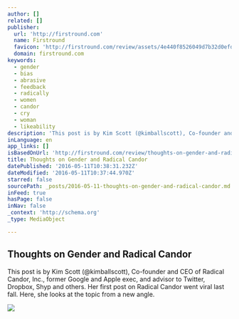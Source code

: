 ```yaml
---
author: []
related: []
publisher:
  url: 'http://firstround.com'
  name: Firstround
  favicon: 'http://firstround.com/review/assets/4e440f8526049d7b32d0efd423e87a26/images/favicon.ico'
  domain: firstround.com
keywords:
  - gender
  - bias
  - abrasive
  - feedback
  - radically
  - women
  - candor
  - cry
  - woman
  - likeability
description: 'This post is by Kim Scott (@kimballscott), Co-founder and CEO of Radical Candor, Inc., former Google and Apple exec, and advisor to Twitter, Dropbox, Shyp and others. Her first post on Radical Candor went viral last fall. Here, she looks at the topic from a new angle.'
inLanguage: en
app_links: []
isBasedOnUrl: 'http://firstround.com/review/thoughts-on-gender-and-radical-candor/'
title: Thoughts on Gender and Radical Candor
datePublished: '2016-05-11T10:38:31.232Z'
dateModified: '2016-05-11T10:37:44.970Z'
starred: false
sourcePath: _posts/2016-05-11-thoughts-on-gender-and-radical-candor.md
inFeed: true
hasPage: false
inNav: false
_context: 'http://schema.org'
_type: MediaObject

---
```

<article style=""><h1>Thoughts on Gender and Radical Candor</h1><p>This post is by Kim Scott (@kimballscott), Co-founder and CEO of Radical Candor, Inc., former Google and Apple exec, and advisor to Twitter, Dropbox, Shyp and others. Her first post on Radical Candor went viral last fall. Here, she looks at the topic from a new angle.</p><img src="http://s3.amazonaws.com/marquee-test-akiaisur2rgicbmpehea/2GLkchfTICEpfac1uZvk_EsAgzz8fQSa0anxT4hw6_Kim%20Scott%20Figure%202.jpg" /></article>
